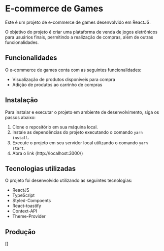 # E-commerce de Games

Este é um projeto de e-commerce de games desenvolvido em ReactJS.

O objetivo do projeto é criar uma plataforma de venda de jogos eletrônicos para usuários finais, permitindo a realização de compras, além de outras funcionalidades.

## Funcionalidades

O e-commerce de games conta com as seguintes funcionalidades:

- Visualização de produtos disponíveis para compra
- Adição de produtos ao carrinho de compras

## Instalação

Para instalar e executar o projeto em ambiente de desenvolvimento, siga os passos abaixo:

1. Clone o repositório em sua máquina local.
2. Instale as dependências do projeto executando o comando `yarn install`.
3. Execute o projeto em seu servidor local utilizando o comando `yarn start`.
4. Abra o link (http://localhost:3000/)

## Tecnologias utilizadas

O projeto foi desenvolvido utilizando as seguintes tecnologias:

- ReactJS
- TypeScript
- Styled-Compoents
- React-toastify
- Context-API
- Theme-Provider

## Produção
[]
